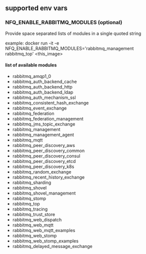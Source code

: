 

## supported env vars


### NFQ_ENABLE_RABBITMQ_MODULES (optional)

Provide space separated lists of modules in a single quoted string

example:
    docker run -it -e NFQ_ENABLE_RABBITMQ_MODULES='rabbitmq_management rabbitmq_top' <this_image>

#### list of available modules

* rabbitmq_amqp1_0
* rabbitmq_auth_backend_cache
* rabbitmq_auth_backend_http
* rabbitmq_auth_backend_ldap
* rabbitmq_auth_mechanism_ssl
* rabbitmq_consistent_hash_exchange
* rabbitmq_event_exchange
* rabbitmq_federation
* rabbitmq_federation_management
* rabbitmq_jms_topic_exchange
* rabbitmq_management
* rabbitmq_management_agent
* rabbitmq_mqtt
* rabbitmq_peer_discovery_aws
* rabbitmq_peer_discovery_common
* rabbitmq_peer_discovery_consul
* rabbitmq_peer_discovery_etcd
* rabbitmq_peer_discovery_k8s
* rabbitmq_random_exchange
* rabbitmq_recent_history_exchange
* rabbitmq_sharding
* rabbitmq_shovel
* rabbitmq_shovel_management
* rabbitmq_stomp
* rabbitmq_top
* rabbitmq_tracing
* rabbitmq_trust_store
* rabbitmq_web_dispatch
* rabbitmq_web_mqtt
* rabbitmq_web_mqtt_examples
* rabbitmq_web_stomp
* rabbitmq_web_stomp_examples
* rabbitmq_delayed_message_exchange


